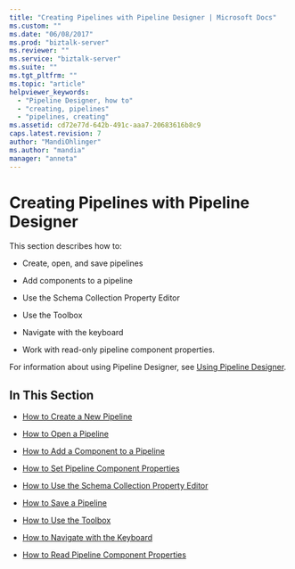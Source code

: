```yaml
---
title: "Creating Pipelines with Pipeline Designer | Microsoft Docs"
ms.custom: ""
ms.date: "06/08/2017"
ms.prod: "biztalk-server"
ms.reviewer: ""
ms.service: "biztalk-server"
ms.suite: ""
ms.tgt_pltfrm: ""
ms.topic: "article"
helpviewer_keywords: 
  - "Pipeline Designer, how to"
  - "creating, pipelines"
  - "pipelines, creating"
ms.assetid: cd72e77d-642b-491c-aaa7-20683616b8c9
caps.latest.revision: 7
author: "MandiOhlinger"
ms.author: "mandia"
manager: "anneta"
---
```

# Creating Pipelines with Pipeline Designer
This section describes how to:  
  
-   Create, open, and save pipelines  
  
-   Add components to a pipeline  
  
-   Use the Schema Collection Property Editor  
  
-   Use the Toolbox  
  
-   Navigate with the keyboard  
  
-   Work with read-only pipeline component properties.  
  
 For information about using Pipeline Designer, see [Using Pipeline Designer](../core/using-pipeline-designer.md).  
  
## In This Section  
  
-   [How to Create a New Pipeline](../core/how-to-create-a-new-pipeline.md)  
  
-   [How to Open a Pipeline](../core/how-to-open-a-pipeline.md)  
  
-   [How to Add a Component to a Pipeline](../core/how-to-add-a-component-to-a-pipeline.md)  
  
-   [How to Set Pipeline Component Properties](../core/how-to-set-pipeline-component-properties.md)  
  
-   [How to Use the Schema Collection Property Editor](../core/how-to-use-the-schema-collection-property-editor.md)  
  
-   [How to Save a Pipeline](../core/how-to-save-a-pipeline.md)  
  
-   [How to Use the Toolbox](../core/how-to-use-the-toolbox.md)  
  
-   [How to Navigate with the Keyboard](../core/how-to-navigate-with-the-keyboard.md)  
  
-   [How to Read Pipeline Component Properties](../core/how-to-read-pipeline-component-properties.md)
